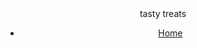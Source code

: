 <DOCTYPE html>
  <html>
<head> 
<title>tasty treats</title>
</head>

<body>
  <header> 
  <hi>tasty treats</hi>
  <nav>
  <ul>
  <li><a href="html">Home</a></li>
